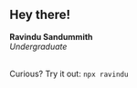 <h2>Hey there!</h2>

<b>Ravindu Sandummith</b><br>
<i>Undergraduate</i><br><br>

Curious? Try it out: <code>npx ravindu</code><br><br>

